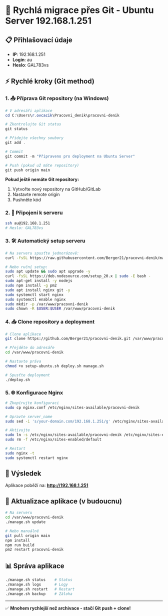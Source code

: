 # 🚀 Rychlá migrace přes Git - Ubuntu Server 192.168.1.251

## 📋 Přihlašovací údaje
- **IP**: 192.168.1.251
- **Login**: au
- **Heslo**: GAL783vs

## ⚡ Rychlé kroky (Git method)

### 1. 📤 Příprava Git repository (na Windows)

```powershell
# V adresáři aplikace
cd C:\Users\r.ovcacik\Pracovni_denik\pracovni-denik

# Zkontrolujte Git status
git status

# Přidejte všechny soubory
git add .

# Commit
git commit -m "Připraveno pro deployment na Ubuntu Server"

# Push (pokud už máte repository)
git push origin main
```

**Pokud ještě nemáte Git repository:**
1. Vytvořte nový repository na GitHub/GitLab
2. Nastavte remote origin
3. Pushněte kód

### 2. 🔧 Připojení k serveru

```bash
ssh au@192.168.1.251
# Heslo: GAL783vs
```

### 3. 🛠️ Automatický setup serveru

```bash
# Na serveru spusťte jednorázově:
curl -fsSL https://raw.githubusercontent.com/Berger21/pracovni-denik/main/setup-ubuntu.sh | bash

# Nebo ruční setup:
sudo apt update && sudo apt upgrade -y
curl -fsSL https://deb.nodesource.com/setup_20.x | sudo -E bash -
sudo apt-get install -y nodejs
sudo npm install -g pm2
sudo apt install nginx git -y
sudo systemctl start nginx
sudo systemctl enable nginx
sudo mkdir -p /var/www/pracovni-denik
sudo chown -R $USER:$USER /var/www/pracovni-denik
```

### 4. 📥 Clone repository a deployment

```bash
# Clone aplikace
git clone https://github.com/Berger21/pracovni-denik.git /var/www/pracovni-denik

# Přejděte do adresáře
cd /var/www/pracovni-denik

# Nastavte práva
chmod +x setup-ubuntu.sh deploy.sh manage.sh

# Spusťte deployment
./deploy.sh
```

### 5. 🌐 Konfigurace Nginx

```bash
# Zkopírujte konfiguraci
sudo cp nginx.conf /etc/nginx/sites-available/pracovni-denik

# Upravte server_name
sudo sed -i 's/your-domain.com/192.168.1.251/g' /etc/nginx/sites-available/pracovni-denik

# Aktivujte
sudo ln -s /etc/nginx/sites-available/pracovni-denik /etc/nginx/sites-enabled/
sudo rm -f /etc/nginx/sites-enabled/default

# Restart
sudo nginx -t
sudo systemctl restart nginx
```

## 🎯 Výsledek

Aplikace poběží na: **http://192.168.1.251**

## 🔄 Aktualizace aplikace (v budoucnu)

```bash
# Na serveru
cd /var/www/pracovni-denik
./manage.sh update

# Nebo manuálně
git pull origin main
npm install
npm run build
pm2 restart pracovni-denik
```

## 📊 Správa aplikace

```bash
./manage.sh status    # Status
./manage.sh logs      # Logy
./manage.sh restart   # Restart
./manage.sh backup    # Záloha
```

---

✅ **Mnohem rychlejší než archivace - stačí Git push + clone!**
